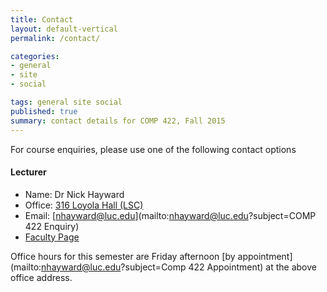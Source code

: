 ```yaml
---
title: Contact
layout: default-vertical
permalink: /contact/

categories:
- general
- site
- social

tags: general site social
published: true
summary: contact details for COMP 422, Fall 2015
---
```


For course enquiries, please use one of the following contact options

#### Lecturer

* Name: Dr Nick Hayward
* Office: [316 Loyola Hall (LSC)](http://www.luc.edu/media/lucedu/lsc.pdf)
* Email: [nhayward@luc.edu](mailto:nhayward@luc.edu?subject=COMP 422 Enquiry)
* [Faculty Page](http://www.luc.edu/cs/people/ftfaculty/haywardnicholas.shtml)

Office hours for this semester are Friday afternoon [by appointment](mailto:nhayward@luc.edu?subject=Comp 422 Appointment) at the above office address.



